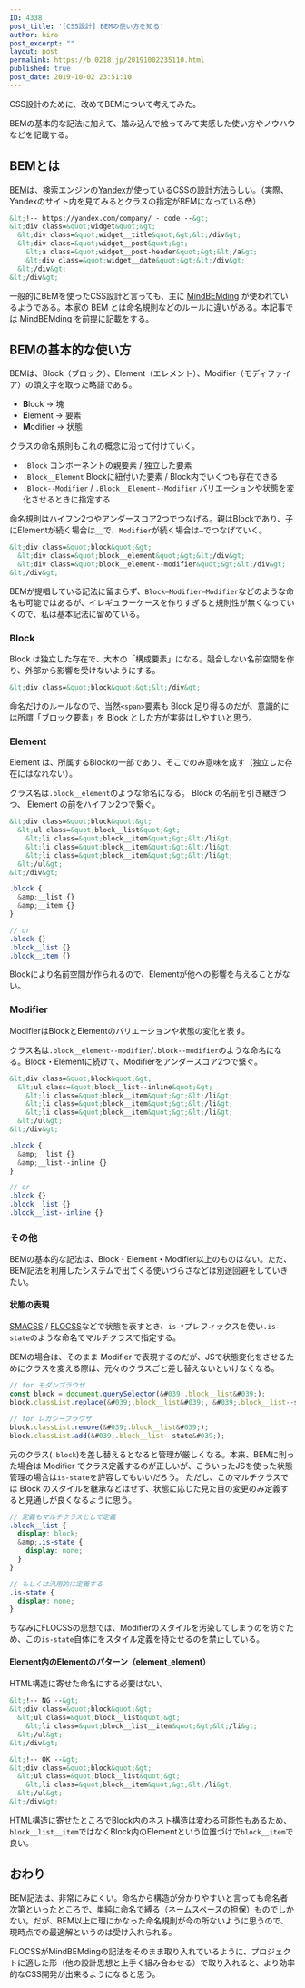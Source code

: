 ```yaml
---
ID: 4338
post_title: '[CSS設計] BEMの使い方を知る'
author: hiro
post_excerpt: ""
layout: post
permalink: https://b.0218.jp/20191002235110.html
published: true
post_date: 2019-10-02 23:51:10
---
```

CSS設計のために、改めてBEMについて考えてみた。

BEMの基本的な記法に加えて、踏み込んで触ってみて実感した使い方やノウハウなどを記載する。

## BEMとは

[BEM](https://github.com/juno/bem-methodology-ja/blob/master/definitions.md)は、検索エンジンの[Yandex](https://yandex.com/)が使っているCSSの設計方法らしい。（実際、Yandexのサイト内を見てみるとクラスの指定がBEMになっている😳）

```html
&lt;!-- https://yandex.com/company/ - code --&gt;
&lt;div class=&quot;widget&quot;&gt;
  &lt;div class=&quot;widget__title&quot;&gt;&lt;/div&gt;
  &lt;div class=&quot;widget__post&quot;&gt;
    &lt;a class=&quot;widget__post-header&quot;&gt;&lt;/a&gt;
    &lt;div class=&quot;widget__date&quot;&gt;&lt;/div&gt;
  &lt;/div&gt;
&lt;/div&gt;
```

一般的にBEMを使ったCSS設計と言っても、主に [MindBEMding](https://csswizardry.com/2013/01/mindbemding-getting-your-head-round-bem-syntax/) が使われているようである。本家の BEM とは命名規則などのルールに違いがある。本記事では MindBEMding を前提に記載をする。

## BEMの基本的な使い方

BEMは、Block（ブロック）、Element（エレメント）、Modifier（モディファイア）の頭文字を取った略語である。

- **B**lock → 塊
- **E**lement → 要素
- **M**odifier → 状態

クラスの命名規則もこれの概念に沿って付けていく。

- `.Block`
コンポーネントの親要素 / 独立した要素
- `.Block__Element`
Blockに紐付いた要素 / Block内でいくつも存在できる
- `.Block--Modifier` / `.Block__Element--Modifier`
バリエーションや状態を変化させるときに指定する

命名規則はハイフン2つやアンダースコア2つでつなげる。親はBlockであり、子にElementが続く場合は`__`で、`Modifier`が続く場合は`—`でつなげていく。

```html
&lt;div class=&quot;block&quot;&gt;
  &lt;div class=&quot;block__element&quot;&gt;&lt;/div&gt;
  &lt;div class=&quot;block__element--modifier&quot;&gt;&lt;/div&gt;
&lt;/div&gt;
```

BEMが提唱している記法に留まらず、`Block—Modifier—Modifier`などのような命名も可能ではあるが、イレギュラーケースを作りすぎると規則性が無くなっていくので、私は基本記法に留めている。

### Block

Block は独立した存在で、大本の「構成要素」になる。競合しない名前空間を作り、外部から影響を受けないようにする。

```html
&lt;div class=&quot;block&quot;&gt;&lt;/div&gt;
```

命名だけのルールなので、当然`<span>`要素も Block 足り得るのだが、意識的には所謂「ブロック要素」を Block とした方が実装はしやすいと思う。

### Element

Element は、所属するBlockの一部であり、そこでのみ意味を成す（独立した存在にはなれない）。

クラス名は`.block__element`のような命名になる。 Block の名前を引き継ぎつつ、 Element の前をハイフン2つで繋ぐ。

```html
&lt;div class=&quot;block&quot;&gt;
  &lt;ul class=&quot;block__list&quot;&gt;
    &lt;li class=&quot;block__item&quot;&gt;&lt;/li&gt;
    &lt;li class=&quot;block__item&quot;&gt;&lt;/li&gt;
    &lt;li class=&quot;block__item&quot;&gt;&lt;/li&gt;
  &lt;/ul&gt;
&lt;/div&gt;
```

```scss
.block {
  &amp;__list {}
  &amp;__item {}
}

// or
.block {}
.block__list {}
.block__item {}
```

Blockにより名前空間が作られるので、Elementが他への影響を与えることがない。

### Modifier

ModifierはBlockとElementのバリエーションや状態の変化を表す。

クラス名は`.block__element--modifier`/`.block--modifier`のような命名になる。Block・Elementに続けて、Modifierをアンダースコア2つで繋ぐ。

```html
&lt;div class=&quot;block&quot;&gt;
  &lt;ul class=&quot;block__list--inline&quot;&gt;
    &lt;li class=&quot;block__item&quot;&gt;&lt;/li&gt;
    &lt;li class=&quot;block__item&quot;&gt;&lt;/li&gt;
    &lt;li class=&quot;block__item&quot;&gt;&lt;/li&gt;
  &lt;/ul&gt;
&lt;/div&gt;
```

```scss
.block {
  &amp;__list {}
  &amp;__list--inline {}
}

// or
.block {}
.block__list {}
.block__list--inline {}
```

### その他

BEMの基本的な記法は、Block・Element・Modifier以上のものはない。ただ、BEM記法を利用したシステムで出てくる使いづらさなどは別途回避をしていきたい。

#### 状態の表現

[SMACSS](http://smacss.com/ja) / [FLOCSS](https://github.com/hiloki/flocss)などで状態を表すとき、`is-*`プレフィックスを使い`.is-state`のような命名でマルチクラスで指定する。

BEMの場合は、そのまま Modifier で表現するのだが、JSで状態変化をさせるためにクラスを変える際は、元々のクラスごと差し替えないといけなくなる。

```js
// for モダンブラウザ
const block = document.querySelector(&#039;.block__list&#039;);
block.classList.replace(&#039;.block__list&#039;, &#039;.block__list--state&#039;);

// for レガシーブラウザ
block.classList.remove(&#039;.block__list&#039;);
block.classList.add(&#039;.block__list--state&#039;);
```

元のクラス(`.block`)を差し替えるとなると管理が厳しくなる。本来、BEMに則った場合は Modifier でクラス定義するのが正しいが、こういったJSを使った状態管理の場合は`is-state`を許容してもいいだろう。
ただし、このマルチクラスでは Block のスタイルを継承などはせず、状態に応じた見た目の変更のみ定義すると見通しが良くなるように思う。

```scss
// 定義もマルチクラスとして定義
.block__list {
  display: block;
  &amp;.is-state {
    display: none;
  }
}

// もしくは汎用的に定義する
.is-state {
  display: none;
}
```

ちなみにFLOCSSの思想では、Modifierのスタイルを汚染してしまうのを防ぐため、この`is-state`自体にをスタイル定義を持たせるのを禁止している。

#### Element内のElementのパターン（element_element）

HTML構造に寄せた命名にする必要はない。

```html
&lt;!-- NG --&gt;
&lt;div class=&quot;block&quot;&gt;
  &lt;ul class=&quot;block__list&quot;&gt;
    &lt;li class=&quot;block__list__item&quot;&gt;&lt;/li&gt;
  &lt;/ul&gt;
&lt;/div&gt;

&lt;!-- OK --&gt;
&lt;div class=&quot;block&quot;&gt;
  &lt;ul class=&quot;block__list&quot;&gt;
    &lt;li class=&quot;block__item&quot;&gt;&lt;/li&gt;
  &lt;/ul&gt;
&lt;/div&gt;
```

HTML構造に寄せたところでBlock内のネスト構造は変わる可能性もあるため、`block__list__item`ではなくBlock内のElementという位置づけで`block__item`で良い。

## おわり

BEM記法は、非常にみにくい。命名から構造が分かりやすいと言っても命名者次第といったところで、単純に命名で縛る（ネームスペースの担保）ものでしかない。だが、BEM以上に理にかなった命名規則が今の所ないように思うので、現時点での最適解というのは受け入れられる。

FLOCSSがMindBEMdingの記法をそのまま取り入れているように、プロジェクトに適した形（他の設計思想と上手く組み合わせる）で取り入れると、より効率的なCSS開発が出来るようになると思う。
